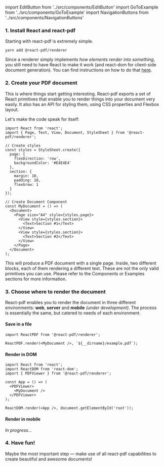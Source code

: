 import EditButton from '../src/components/EditButton'
import GoToExample from '../src/components/GoToExample'
import NavigationButtons from '../src/components/NavigationButtons'

### 1. Install React and react-pdf

Starting with react-pdf is extremely simple.

```
yarn add @react-pdf/renderer
```

Since a renderer simply implements _how elements render into something_, you still need to have React to make it work (and react-dom for client-side document generation). You can find instructions on how to do that [here](https://reactjs.org/docs/add-react-to-an-existing-app.html).

### 2. Create your PDF document

This is where things start getting interesting. React-pdf exports a set of React primitives that enable you to render things into your document very easily. It also has an API for styling them, using CSS properties and Flexbox layout.

Let's make the code speak for itself:

```
import React from 'react';
import { Page, Text, View, Document, StyleSheet } from '@react-pdf/renderer';

// Create styles
const styles = StyleSheet.create({
  page: {
    flexDirection: 'row',
    backgroundColor: '#E4E4E4'
  },
  section: {
    margin: 10,
    padding: 10,
    flexGrow: 1
  }
});

// Create Document Component
const MyDocument = () => (
  <Document>
    <Page size="A4" style={styles.page}>
      <View style={styles.section}>
        <Text>Section #1</Text>
      </View>
      <View style={styles.section}>
        <Text>Section #2</Text>
      </View>
    </Page>
  </Document>
);
```

This will produce a PDF document with a single page. Inside, two different blocks, each of them rendering a different text. These are not the only valid primitives you can use. Please refer to the Components or Examples sections for more information.

### 3. Choose where to render the document

React-pdf enables you to render the document in three different environments: **web**, **server** and **mobile** _(under development)_. The process is essentially the same, but catered to needs of each environment.

#### Save in a file

```
import ReactPDF from '@react-pdf/renderer';

ReactPDF.render(<MyDocument />, `${__dirname}/example.pdf`);
```

#### Render in DOM

```
import React from 'react';
import ReactDOM from 'react-dom';
import { PDFViewer } from '@react-pdf/renderer';

const App = () => (
  <PDFViewer>
    <MyDocument />
  </PDFViewer>
);

ReactDOM.render(<App />, document.getElementById('root'));
```

#### Render in mobile

_In progress..._

### 4. Have fun!

Maybe the most important step — make use of all react-pdf capabilities to create beautiful and awesome documents!

<NavigationButtons
  nextSrc="/rendering-process"
  nextText="Rendering process"
/>
